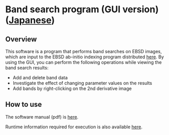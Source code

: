 # Band search program (GUI version) ([Japanese](https://github.com/rtomiyasu/EBSDBandSearch_GUI/blob/master/README.md))
## Overview
This software is a program that performs band searches on EBSD images, which are input to the EBSD ab-initio indexing program distributed [here](https://github.com/rtomiyasu/BandSearch). By using the GUI, you can perform the following operations while viewing the band search results:

- Add and delete band data
- Investigate the effect of changing parameter values ​​on the results
- Add bands by right-clicking on the 2nd derivative image

## How to use
The software manual (pdf) is [here](https://github.com/rtomiyasu/EBSDBandSearch_GUI/blob/master/doc/manual.pdf).

Runtime information required for execution is also available [here](https://github.com/rtomiyasu/EBSDBandSearch_GUI/blob/master/runtime/README.txt).